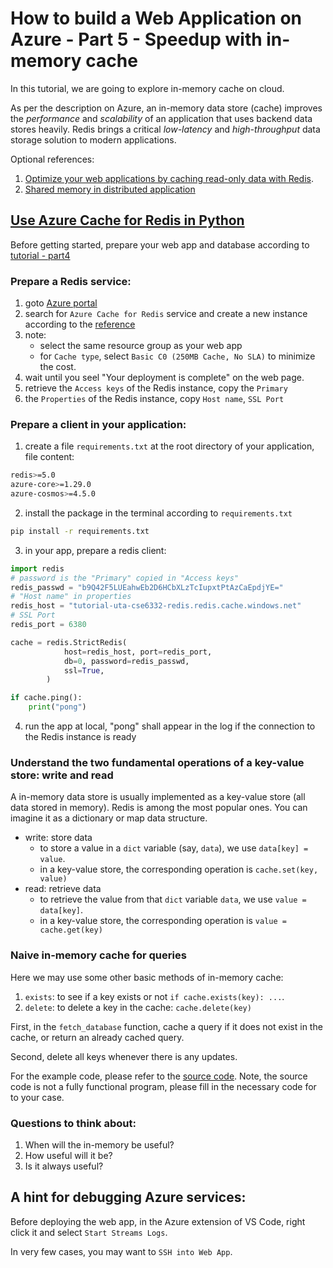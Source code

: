 # How to build a Web Application on Azure - Part 5 - Speedup with in-memory cache

In this tutorial, we are going to explore in-memory cache on cloud. 

As per the description on Azure, an in-memory data store (cache) improves the *performance* and *scalability* of an application that uses backend data stores heavily. Redis brings a critical *low-latency* and *high-throughput* data storage solution to modern applications. 

Optional references:
1. [Optimize your web applications by caching read-only data with Redis](https://learn.microsoft.com/en-us/training/modules/optimize-your-web-apps-with-redis/?WT.mc_id=APC-AzureCacheforRedis).
1. [Shared memory in distributed application](https://learn.microsoft.com/en-us/training/modules/accelerate-scale-spring-boot-application-azure-cache-redis/?WT.mc_id=APC-AzureCacheforRedis)


## [Use Azure Cache for Redis in Python](https://learn.microsoft.com/en-us/azure/azure-cache-for-redis/cache-python-get-started)

Before getting started, prepare your web app and database according to [tutorial - part4](part4.md)

### Prepare a Redis service:

1. goto [Azure portal](https://portal.azure.com/)
1. search for `Azure Cache for Redis` service and create a new instance according to the [reference](https://learn.microsoft.com/en-us/azure/azure-cache-for-redis/cache-python-get-started)
1. note: 
    - select the same resource group as your web app
    - for `Cache type`, select `Basic C0 (250MB Cache, No SLA)` to minimize the cost.
1. wait until you seel "Your deployment is complete" on the web page.
1. retrieve the `Access keys` of the Redis instance, copy the `Primary`
1. the `Properties` of the Redis instance, copy `Host name`, `SSL Port`

### Prepare a client in your application:

1. create a file `requirements.txt` at the root directory of your application, file content:
```bash
redis>=5.0
azure-core>=1.29.0
azure-cosmos>=4.5.0
```
2. install the package in the terminal according to `requirements.txt`
```bash
pip install -r requirements.txt
```
3. in your app, prepare a redis client:
```python
import redis
# password is the "Primary" copied in "Access keys"
redis_passwd = "b9Q42F5LUEahwEb2D6HCbXLzTcIupxtPtAzCaEpdjYE="
# "Host name" in properties
redis_host = "tutorial-uta-cse6332-redis.redis.cache.windows.net"
# SSL Port
redis_port = 6380

cache = redis.StrictRedis(
            host=redis_host, port=redis_port, 
            db=0, password=redis_passwd,
            ssl=True,
        )

if cache.ping():
    print("pong")

```
4. run the app at local, "pong" shall appear in the log if the connection to the Redis instance is ready

### Understand the two fundamental operations of a key-value store: write and read

A in-memory data store is usually implemented as a key-value store (all data stored in memory). Redis is among the most popular ones. You can imagine it as a dictionary or map data structure.

* write: store data
    - to store a value in a `dict` variable (say, `data`), we use `data[key] = value`.
    - in a key-value store, the corresponding operation is `cache.set(key, value)`
* read: retrieve data
    - to retrieve the value from that `dict` variable `data`, we use `value = data[key]`.
    - in a key-value store, the corresponding operation is `value = cache.get(key)`

###  Naive in-memory cache for queries

Here we may use some other basic methods of in-memory cache: 
1. `exists`: to see if a key exists or not `if cache.exists(key): ...`.
1. `delete`: to delete a key in the cache: `cache.delete(key)`

First, in the `fetch_database` function, cache a query if it does not exist in the cache, or return an already cached query.

Second, delete all keys whenever there is any updates.

For the example code, please refer to the [source code](src/part5/app.py). Note, the source code is not a fully functional program, please fill in the necessary code for to your case.

### Questions to think about:

1. When will the in-memory be useful?
1. How useful will it be? 
1. Is it always useful?

## A hint for debugging Azure services:

Before deploying the web app, in the Azure extension of VS Code, right click it and select `Start Streams Logs`.

In very few cases, you may want to `SSH into Web App`.














